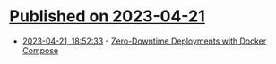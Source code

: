 # [Published on 2023-04-21](index.md)

* [2023-04-21, 18:52:33](https://lobste.rs/s/aaykwy/zero_downtime_deployments_with_docker) - [Zero-Downtime Deployments with Docker Compose](https://www.maxcountryman.com/articles/zero-downtime-deployments-with-docker-compose)
